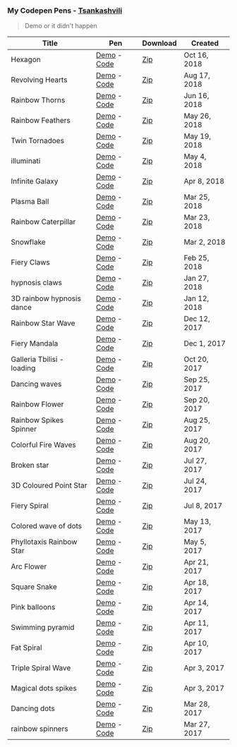 ### My Codepen Pens - [Tsankashvili](https://codepen.io/Tsankashvili/)
> Demo or it didn't happen

Title | Pen | Download | Created
--- | --- | --- | ---
Hexagon | [Demo](https://codepen.io/Tsankashvili/live/zmPXGX)  - [Code](https://codepen.io/Tsankashvili/pen/zmPXGX) | [Zip](https://codepen.io/Tsankashvili/share/zmPXGX) | Oct 16, 2018
Revolving Hearts | [Demo](https://codepen.io/Tsankashvili/live/WKVKLq)  - [Code](https://codepen.io/Tsankashvili/pen/WKVKLq) | [Zip](https://codepen.io/Tsankashvili/share/WKVKLq) | Aug 17, 2018
Rainbow Thorns | [Demo](https://codepen.io/Tsankashvili/live/JZrapG)  - [Code](https://codepen.io/Tsankashvili/pen/JZrapG) | [Zip](https://codepen.io/Tsankashvili/share/JZrapG) | Jun 16, 2018
Rainbow Feathers | [Demo](https://codepen.io/Tsankashvili/live/qYeEwO)  - [Code](https://codepen.io/Tsankashvili/pen/qYeEwO) | [Zip](https://codepen.io/Tsankashvili/share/qYeEwO) | May 26, 2018
Twin Tornadoes | [Demo](https://codepen.io/Tsankashvili/live/MGZMGN)  - [Code](https://codepen.io/Tsankashvili/pen/MGZMGN) | [Zip](https://codepen.io/Tsankashvili/share/MGZMGN) | May 19, 2018
illuminati | [Demo](https://codepen.io/Tsankashvili/live/yjompv)  - [Code](https://codepen.io/Tsankashvili/pen/yjompv) | [Zip](https://codepen.io/Tsankashvili/share/yjompv) | May 4, 2018
Infinite Galaxy | [Demo](https://codepen.io/Tsankashvili/live/jzQQMa)  - [Code](https://codepen.io/Tsankashvili/pen/jzQQMa) | [Zip](https://codepen.io/Tsankashvili/share/jzQQMa) | Apr 8, 2018
Plasma Ball | [Demo](https://codepen.io/Tsankashvili/live/MVvLZB)  - [Code](https://codepen.io/Tsankashvili/pen/MVvLZB) | [Zip](https://codepen.io/Tsankashvili/share/MVvLZB) | Mar 25, 2018
Rainbow Caterpillar | [Demo](https://codepen.io/Tsankashvili/live/bvRZjz)  - [Code](https://codepen.io/Tsankashvili/pen/bvRZjz) | [Zip](https://codepen.io/Tsankashvili/share/bvRZjz) | Mar 23, 2018
Snowflake | [Demo](https://codepen.io/Tsankashvili/live/OQGyVO)  - [Code](https://codepen.io/Tsankashvili/pen/OQGyVO) | [Zip](https://codepen.io/Tsankashvili/share/OQGyVO) | Mar 2, 2018
Fiery Claws | [Demo](https://codepen.io/Tsankashvili/live/ZrqGZe)  - [Code](https://codepen.io/Tsankashvili/pen/ZrqGZe) | [Zip](https://codepen.io/Tsankashvili/share/ZrqGZe) | Feb 25, 2018
hypnosis claws | [Demo](https://codepen.io/Tsankashvili/live/ZvgNVg)  - [Code](https://codepen.io/Tsankashvili/pen/ZvgNVg) | [Zip](https://codepen.io/Tsankashvili/share/ZvgNVg) | Jan 27, 2018
3D rainbow hypnosis dance | [Demo](https://codepen.io/Tsankashvili/live/rpvZYE)  - [Code](https://codepen.io/Tsankashvili/pen/rpvZYE) | [Zip](https://codepen.io/Tsankashvili/share/rpvZYE) | Jan 12, 2018
Rainbow Star Wave | [Demo](https://codepen.io/Tsankashvili/live/PEoXQR)  - [Code](https://codepen.io/Tsankashvili/pen/PEoXQR) | [Zip](https://codepen.io/Tsankashvili/share/PEoXQR) | Dec 12, 2017
Fiery Mandala | [Demo](https://codepen.io/Tsankashvili/live/zPyQvr)  - [Code](https://codepen.io/Tsankashvili/pen/zPyQvr) | [Zip](https://codepen.io/Tsankashvili/share/zPyQvr) | Dec 1, 2017
Galleria Tbilisi - loading | [Demo](https://codepen.io/Tsankashvili/live/QqopeK)  - [Code](https://codepen.io/Tsankashvili/pen/QqopeK) | [Zip](https://codepen.io/Tsankashvili/share/QqopeK) | Oct 20, 2017
Dancing waves | [Demo](https://codepen.io/Tsankashvili/live/BwpwZz)  - [Code](https://codepen.io/Tsankashvili/pen/BwpwZz) | [Zip](https://codepen.io/Tsankashvili/share/BwpwZz) | Sep 25, 2017
Rainbow Flower | [Demo](https://codepen.io/Tsankashvili/live/oGxOZr)  - [Code](https://codepen.io/Tsankashvili/pen/oGxOZr) | [Zip](https://codepen.io/Tsankashvili/share/oGxOZr) | Sep 20, 2017
Rainbow Spikes Spinner | [Demo](https://codepen.io/Tsankashvili/live/ZJMpMr)  - [Code](https://codepen.io/Tsankashvili/pen/ZJMpMr) | [Zip](https://codepen.io/Tsankashvili/share/zip/ZJMpMr) | Aug 25, 2017
Colorful Fire Waves | [Demo](https://codepen.io/Tsankashvili/live/dzmVOJ)  - [Code](https://codepen.io/Tsankashvili/pen/dzmVOJ) | [Zip](https://codepen.io/Tsankashvili/share/zip/dzmVOJ) | Aug 20, 2017
Broken star | [Demo](https://codepen.io/Tsankashvili/live/GvJPLN)  - [Code](https://codepen.io/Tsankashvili/pen/GvJPLN) | [Zip](https://codepen.io/Tsankashvili/share/zip/GvJPLN) | Jul 27, 2017
3D Coloured Point Star | [Demo](https://codepen.io/Tsankashvili/live/XaWxLa)  - [Code](https://codepen.io/Tsankashvili/pen/XaWxLa) | [Zip](https://codepen.io/Tsankashvili/share/zip/XaWxLa) | Jul 24, 2017
Fiery Spiral | [Demo](https://codepen.io/Tsankashvili/live/xryRKd)  - [Code](https://codepen.io/Tsankashvili/pen/xryRKd) | [Zip](https://codepen.io/Tsankashvili/share/zip/xryRKd) | Jul 8, 2017
Colored wave of dots | [Demo](https://codepen.io/Tsankashvili/live/WjJXEZ)  - [Code](https://codepen.io/Tsankashvili/pen/WjJXEZ) | [Zip](https://codepen.io/Tsankashvili/share/zip/WjJXEZ) | May 13, 2017
Phyllotaxis Rainbow Star | [Demo](https://codepen.io/Tsankashvili/live/PmJrjX)  - [Code](https://codepen.io/Tsankashvili/pen/PmJrjX) | [Zip](https://codepen.io/Tsankashvili/share/zip/PmJrjX) | May 5, 2017
Arc Flower | [Demo](https://codepen.io/Tsankashvili/live/rmeXEq)  - [Code](https://codepen.io/Tsankashvili/pen/rmeXEq) | [Zip](https://codepen.io/Tsankashvili/share/zip/rmeXEq) | Apr 21, 2017
Square Snake | [Demo](https://codepen.io/Tsankashvili/live/jmbYGK)  - [Code](https://codepen.io/Tsankashvili/pen/jmbYGK) | [Zip](https://codepen.io/Tsankashvili/share/zip/jmbYGK) | Apr 18, 2017
Pink balloons | [Demo](https://codepen.io/Tsankashvili/live/RVNejv)  - [Code](https://codepen.io/Tsankashvili/pen/RVNejv) | [Zip](https://codepen.io/Tsankashvili/share/zip/RVNejv) | Apr 14, 2017
Swimming pyramid | [Demo](https://codepen.io/Tsankashvili/live/oWvWZO)  - [Code](https://codepen.io/Tsankashvili/pen/oWvWZO) | [Zip](https://codepen.io/Tsankashvili/share/zip/oWvWZO) | Apr 11, 2017
Fat Spiral | [Demo](https://codepen.io/Tsankashvili/live/mWNQqq)  - [Code](https://codepen.io/Tsankashvili/pen/mWNQqq) | [Zip](https://codepen.io/Tsankashvili/share/zip/mWNQqq) | Apr 10, 2017
Triple Spiral Wave | [Demo](https://codepen.io/Tsankashvili/live/PpLwwW)  - [Code](https://codepen.io/Tsankashvili/pen/PpLwwW) | [Zip](https://codepen.io/Tsankashvili/share/zip/PpLwwW) | Apr 3, 2017
Magical dots spikes | [Demo](https://codepen.io/Tsankashvili/live/RpdNNa)  - [Code](https://codepen.io/Tsankashvili/pen/RpdNNa) | [Zip](https://codepen.io/Tsankashvili/share/zip/RpdNNa) | Apr 3, 2017
Dancing dots | [Demo](https://codepen.io/Tsankashvili/live/yMRyzO)  - [Code](https://codepen.io/Tsankashvili/pen/yMRyzO) | [Zip](https://codepen.io/Tsankashvili/share/zip/yMRyzO) | Mar 28, 2017
rainbow spinners | [Demo](https://codepen.io/Tsankashvili/live/qrMaxy)  - [Code](https://codepen.io/Tsankashvili/pen/qrMaxy) | [Zip](https://codepen.io/Tsankashvili/share/zip/qrMaxy) | Mar 27, 2017
